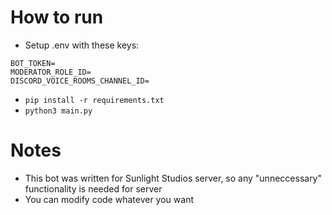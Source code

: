 # How to run
- Setup .env with these keys:
```
BOT_TOKEN=
MODERATOR_ROLE_ID=
DISCORD_VOICE_ROOMS_CHANNEL_ID=
```
- `pip install -r requirements.txt`
- `python3 main.py`


# Notes
- This bot was written for Sunlight Studios server, so any "unneccessary" functionality is needed for server
- You can modify code whatever you want

